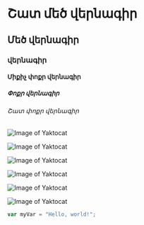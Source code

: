 # Շատ մեծ վերնագիր
## Մեծ վերնագիր
### վերնագիր
#### Միքիչ փոքր վերնագիր
##### Փոքր վերնագիր
###### Շատ փոքր վերնագիր


![Image of Yaktocat](https://octodex.github.com/images/yaktocat.png)


![Image of Yaktocat](https://staticg.sportskeeda.com/editor/2023/12/8397f-17024614684468-1920.jpg?w=640)


![Image of Yaktocat](https://static1.cbrimages.com/wordpress/wp-content/uploads/2023/06/valorant-pride-1.jpg)


![Image of Yaktocat](https://media.nu.nl/m/jjrxqieajjr3_wd1280/disney-koopt-zich-in-bij-epic-games-binnenkort-fortnite-spelen-als-mickey-mouse.jpg
)

![Image of Yaktocat](https://www.yesasia.ru/wp-content/uploads/2023/09/1000008230.webp
)

![Image of Yaktocat](https://bracketfights.com/images/hero/2019/best-gravity-falls-character-1370/1579740399.jpg
)

``` javascript
var myVar = "Hello, world!";
```

